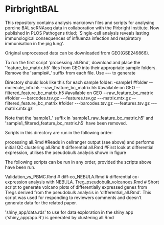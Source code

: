 # PirbrightBAL

This repository contains analysis markdown files and scripts for analysing porcine BAL scRNAseq data in collaboration with the Pirbright Institute. Now published in PLOS Pathogens titled; 'Single-cell analysis reveals lasting immunological consequences of influenza infection and respiratory immunisation in the pig lung'.

Original unprocessed data can be downloaded from GEO(GSE249866).

To run the first script 'processing all.Rmd', download and place the 'feature_bc_matrix.h5' files from GEO into their appropriate sample folders. Remove the 'sample#_' suffix from each file. Use --- to generate 

Directory should look like this for each sample folder:
-sample1 #folder
  --molecule_info.h5
  --raw_feature_bc_matrix.h5 #available on GEO
  --filtered_feature_bc_matrix.h5 #available on GEO
  --raw_feature_bc_matrix #folder
    ---barcodes.tsv.gz
    ---features.tsv.gz
    ---matrix.mtx.gz
  --filtered_feature_bc_matrix #folder
    ---barcodes.tsv.gz
    ---features.tsv.gz
    ---matrix.mtx.gz

Note that the 'sample1_' suffix in 'sample1_raw_feature_bc_matrix.h5' and 'sample1_filtered_feature_bc_matrix.h5' have been removed.

Scripts in this directory are run in the following order:

processing all.Rmd #Reads in cellranger output (see above) and performs initial QC
clustering all.Rmd #
differential all.Rmd #First look at differential expression, utilises the pseudobulk analysis shown in figure 

The following scripts can be run in any order, provided the scripts above have been run. 

Validation_vs_PBMC.Rmd #
diff-co_NEBULA.Rmd #  differential co-expression analysis with NEBULA. 
Treg_pseudobulk_volcanoes.Rmd # Short script to generate volcano plots of differentially expressed genes from Tregs derived from the pseudobulk analysis in 'differential_all.Rmd'. This script was used for responding  to reviewers comments and doesn't generate data for the related paper.

'shiny_app/data.rds' to use for data exploration in the shiny app ('shiny_app/app.R') is generated by clustering all.Rmd
